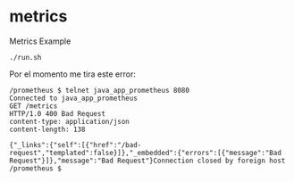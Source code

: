 # metrics
Metrics Example


```
./run.sh
```






Por el momento me tira este error:

```
/prometheus $ telnet java_app_prometheus 8080
Connected to java_app_prometheus
GET /metrics
HTTP/1.0 400 Bad Request
content-type: application/json
content-length: 138

{"_links":{"self":[{"href":"/bad-request","templated":false}]},"_embedded":{"errors":[{"message":"Bad Request"}]},"message":"Bad Request"}Connection closed by foreign host
/prometheus $
```
